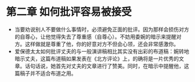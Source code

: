 # 第二章 如何批评容易被接受
- 当要劝说别人不要做什么事情时，必须避免正面的批评。因为那样会损伤对方的自尊心，让他觉得失去了尊重感（自尊心）。不妨用委婉的暗示来提醒对方。这样做就是尊重了他，你的好意对方不但会心领，还会非常感激你。
- 爱保德太太如何批评丈夫的与一般演讲稿相比其实没有出彩的布道稿：婉转地暗示丈夫，这篇布道稿如果发表在《北方评论》上，的确将是一片优秀的文章。话句话说，她首先对丈夫的文章进行了赞美。同时，在暗示中提醒他，这篇稿子并不适合布道之用。